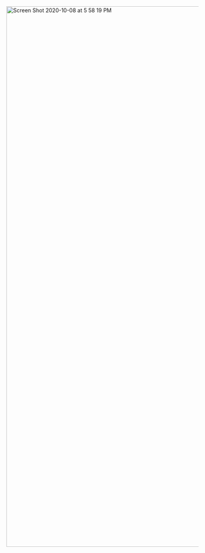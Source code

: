 <img width="1417" alt="Screen Shot 2020-10-08 at 5 58 19 PM" src="https://user-images.githubusercontent.com/62423408/95437519-080de100-0990-11eb-98aa-dee36dfa342a.png">
